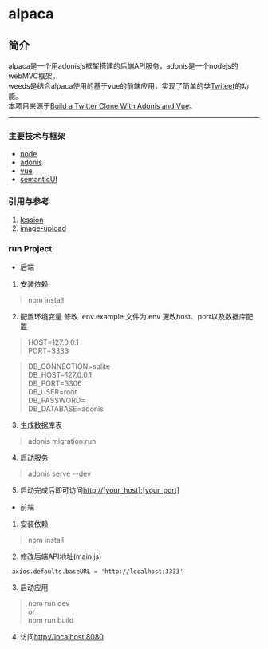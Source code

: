 # alpaca

## 简介
  alpaca是一个用adonisjs框架搭建的后端API服务，adonis是一个nodejs的webMVC框架。                                               
  weeds是结合alpaca使用的基于vue的前端应用，实现了简单的类[Twiteet](https://twitter.com/)的功能。                                  
  本项目来源于[Build a Twitter Clone With Adonis and Vue](https://scotch.io/courses/build-a-twitter-clone-with-adonis-and-vue)。
***
  
### 主要技术与框架
  * [node](https:nodejs.org)
  * [adonis](https://adonisjs.com)
  * [vue](https://vuejs.org)
  * [semanticUI](https://semantic-ui.com)
  
### 引用与参考
  1. [lession](https://scotch.io/courses/build-a-twitter-clone-with-adonis-and-vue)
  2. [image-upload](https://github.com/dai-siki/vue-image-crop-upload)
  
### run Project 
  * 后端

  1. 安装依赖
  
   > npm install
  
  2. 配置环境变量
    修改 .env.example 文件为.env
    更改host、port以及数据库配置
    
   > HOST=127.0.0.1                                                                                                           
   > PORT=3333
    
   > DB_CONNECTION=sqlite                                                                                                     
   > DB_HOST=127.0.0.1                                                                                                       
   > DB_PORT=3306                                                                                                             
   > DB_USER=root                                                                                                             
   > DB_PASSWORD=                                                                                                             
   > DB_DATABASE=adonis                                                                                                       
  
  3. 生成数据库表
  
   > adonis migration:run
  
  4. 启动服务
  
   > adonis serve --dev
  
  5. 启动完成后即可访问[http://[your_host]:[your_port]](http://[your_host]:[your_port])
  
  * 前端
  
  1. 安装依赖
  
   > npm install
  
  2. 修改后端API地址(main.js)
  
   ` axios.defaults.baseURL = 'http://localhost:3333'` 
  
  3. 启动应用
  
   > npm run dev                                                                                                             
     or                                                                                                                      
   > npm run build                                                                                                           
  
  4. 访问[http://localhost:8080](http://localhost:8080)

